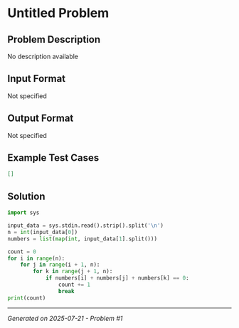 # Untitled Problem

## Problem Description
No description available

## Input Format
Not specified

## Output Format
Not specified

## Example Test Cases
```json
[]
```

## Solution
```python
import sys

input_data = sys.stdin.read().strip().split('\n')
n = int(input_data[0])
numbers = list(map(int, input_data[1].split()))

count = 0
for i in range(n):
    for j in range(i + 1, n):
        for k in range(j + 1, n):
            if numbers[i] + numbers[j] + numbers[k] == 0:
                count += 1
                break
print(count)
```

---
*Generated on 2025-07-21 - Problem #1*